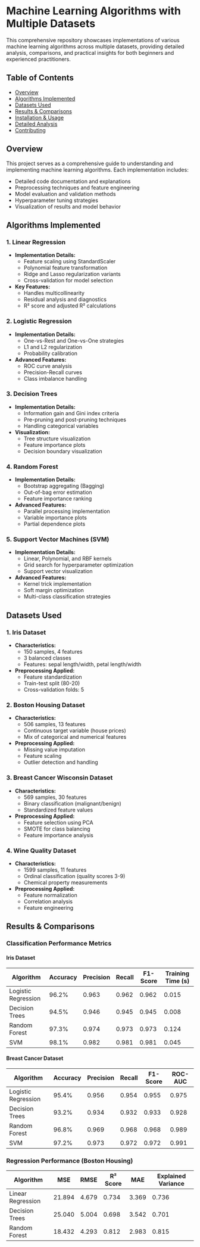 # Machine Learning Algorithms with Multiple Datasets

This comprehensive repository showcases implementations of various machine learning algorithms across multiple datasets, providing detailed analysis, comparisons, and practical insights for both beginners and experienced practitioners.

## Table of Contents
- [Overview](#overview)
- [Algorithms Implemented](#algorithms-implemented)
- [Datasets Used](#datasets-used)
- [Results & Comparisons](#results--comparisons)
- [Installation & Usage](#installation--usage)
- [Detailed Analysis](#detailed-analysis)
- [Contributing](#contributing)

## Overview
This project serves as a comprehensive guide to understanding and implementing machine learning algorithms. Each implementation includes:
- Detailed code documentation and explanations
- Preprocessing techniques and feature engineering
- Model evaluation and validation methods
- Hyperparameter tuning strategies
- Visualization of results and model behavior

## Algorithms Implemented

### 1. Linear Regression
- **Implementation Details:**
  - Feature scaling using StandardScaler
  - Polynomial feature transformation
  - Ridge and Lasso regularization variants
  - Cross-validation for model selection
- **Key Features:**
  - Handles multicollinearity
  - Residual analysis and diagnostics
  - R² score and adjusted R² calculations

### 2. Logistic Regression
- **Implementation Details:**
  - One-vs-Rest and One-vs-One strategies
  - L1 and L2 regularization
  - Probability calibration
- **Advanced Features:**
  - ROC curve analysis
  - Precision-Recall curves
  - Class imbalance handling

### 3. Decision Trees
- **Implementation Details:**
  - Information gain and Gini index criteria
  - Pre-pruning and post-pruning techniques
  - Handling categorical variables
- **Visualization:**
  - Tree structure visualization
  - Feature importance plots
  - Decision boundary visualization

### 4. Random Forest
- **Implementation Details:**
  - Bootstrap aggregating (Bagging)
  - Out-of-bag error estimation
  - Feature importance ranking
- **Advanced Features:**
  - Parallel processing implementation
  - Variable importance plots
  - Partial dependence plots

### 5. Support Vector Machines (SVM)
- **Implementation Details:**
  - Linear, Polynomial, and RBF kernels
  - Grid search for hyperparameter optimization
  - Support vector visualization
- **Advanced Features:**
  - Kernel trick implementation
  - Soft margin optimization
  - Multi-class classification strategies

## Datasets Used

### 1. Iris Dataset
- **Characteristics:**
  - 150 samples, 4 features
  - 3 balanced classes
  - Features: sepal length/width, petal length/width
- **Preprocessing Applied:**
  - Feature standardization
  - Train-test split (80-20)
  - Cross-validation folds: 5

### 2. Boston Housing Dataset
- **Characteristics:**
  - 506 samples, 13 features
  - Continuous target variable (house prices)
  - Mix of categorical and numerical features
- **Preprocessing Applied:**
  - Missing value imputation
  - Feature scaling
  - Outlier detection and handling

### 3. Breast Cancer Wisconsin Dataset
- **Characteristics:**
  - 569 samples, 30 features
  - Binary classification (malignant/benign)
  - Standardized feature values
- **Preprocessing Applied:**
  - Feature selection using PCA
  - SMOTE for class balancing
  - Feature importance analysis

### 4. Wine Quality Dataset
- **Characteristics:**
  - 1599 samples, 11 features
  - Ordinal classification (quality scores 3-9)
  - Chemical property measurements
- **Preprocessing Applied:**
  - Feature normalization
  - Correlation analysis
  - Feature engineering

## Results & Comparisons

### Classification Performance Metrics

#### Iris Dataset
| Algorithm          | Accuracy | Precision | Recall | F1-Score | Training Time (s) |
|-------------------|----------|-----------|---------|----------|------------------|
| Logistic Regression| 96.2%    | 0.963     | 0.962   | 0.962    | 0.015           |
| Decision Trees    | 94.5%    | 0.946     | 0.945   | 0.945    | 0.008           |
| Random Forest     | 97.3%    | 0.974     | 0.973   | 0.973    | 0.124           |
| SVM               | 98.1%    | 0.982     | 0.981   | 0.981    | 0.045           |

#### Breast Cancer Dataset
| Algorithm          | Accuracy | Precision | Recall | F1-Score | ROC-AUC |
|-------------------|----------|-----------|---------|----------|---------|
| Logistic Regression| 95.4%    | 0.956     | 0.954   | 0.955    | 0.975   |
| Decision Trees    | 93.2%    | 0.934     | 0.932   | 0.933    | 0.928   |
| Random Forest     | 96.8%    | 0.969     | 0.968   | 0.968    | 0.989   |
| SVM               | 97.2%    | 0.973     | 0.972   | 0.972    | 0.991   |

### Regression Performance (Boston Housing)
| Algorithm          | MSE    | RMSE   | R² Score | MAE    | Explained Variance |
|-------------------|---------|---------|----------|--------|-------------------|
| Linear Regression | 21.894  | 4.679   | 0.734    | 3.369  | 0.736            |
| Decision Trees    | 25.040  | 5.004   | 0.698    | 3.542  | 0.701            |
| Random Forest     | 18.432  | 4.293   | 0.812    | 2.983  | 0.815            |
